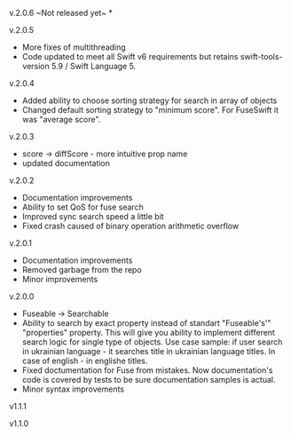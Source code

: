 v.2.0.6 ~Not released yet~
*

v.2.0.5
* More fixes of multithreading
* Code updated to meet all Swift v6 requirements but retains swift-tools-version 5.9 / Swift Language 5.

v.2.0.4
* Added ability to choose sorting strategy for search in array of objects
* Changed default sorting strategy to "minimum score". For FuseSwift it was "average score". 


v.2.0.3
* score -> diffScore - more intuitive prop name
* updated documentation

v.2.0.2

* Documentation improvements
* Ability to set QoS for fuse search
* Improved sync search speed a little bit
* Fixed crash caused of binary operation arithmetic overflow

v.2.0.1

* Documentation improvements
* Removed garbage from the repo
* Minor improvements


v.2.0.0

* Fuseable -> Searchable
* Ability to search by exact property instead of standart "Fuseable's'" "properties" property. This will give you ability to implement different search logic for single type of objects. Use case sample: if user search in ukrainian language - it searches title in ukrainian language titles. In case of english - in englishe titles.
* Fixed doctumentation for Fuse from mistakes. Now documentation's code is covered by tests to be sure documentation samples is actual.
* Minor syntax improvements


v1.1.1


v1.1.0
